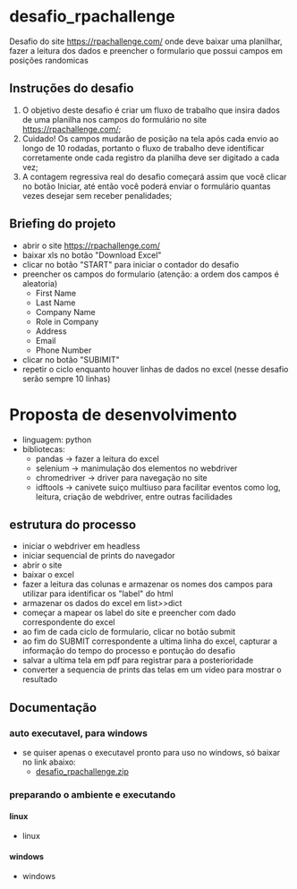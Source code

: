 # desafio_rpachallenge
Desafio do site https://rpachallenge.com/ onde deve baixar uma planilhar, fazer a leitura dos dados e preencher o formulario que possui campos em posições randomicas

## Instruções do desafio

1. O objetivo deste desafio é criar um fluxo de trabalho que insira dados de uma planilha nos campos do formulário no site https://rpachallenge.com/;
2. Cuidado! Os campos mudarão de posição na tela após cada envio ao longo de 10 rodadas, portanto o fluxo de trabalho deve identificar corretamente onde cada registro da planilha deve ser digitado a cada vez;
3. A contagem regressiva real do desafio começará assim que você clicar no botão Iniciar, até então você poderá enviar o formulário quantas vezes desejar sem receber penalidades;

## Briefing do projeto

 - abrir o site https://rpachallenge.com/
 - baixar xls no botão "Download Excel"
 - clicar no botão "START" para iniciar o contador do desafio
 - preencher os campos do formulario (atenção: a ordem dos campos é aleatoria)
   - First Name
   - Last Name
   - Company Name
   - Role in Company
   - Address
   - Email
   - Phone Number
 - clicar no botão "SUBIMIT"
 - repetir o ciclo enquanto houver linhas de dados no excel (nesse desafio serão sempre 10 linhas)

# Proposta de desenvolvimento

 - linguagem: python
 - bibliotecas:
   - pandas -> fazer a leitura do excel
   - selenium -> manimulação dos elementos no webdriver
   - chromedriver -> driver para navegação no site
   - idftools -> canivete suiço multiuso para facilitar eventos como log, leitura, criação de webdriver, entre outras facilidades

## estrutura do processo
 - iniciar o webdriver em headless
 - iniciar sequencial de prints do navegador
 - abrir o site
 - baixar o excel
 - fazer a leitura das colunas e armazenar os nomes dos campos para utilizar para identificar os "label" do html
 - armazenar os dados do excel em list>>dict
 - começar a mapear os label do site e preencher com dado correspondente do excel
 - ao fim de cada ciclo de formulario, clicar no botão submit
 - ao fim do SUBMIT correspondente a ultima linha do excel, capturar a informação do tempo do processo e pontução do desafio
 - salvar a ultima tela em pdf para registrar para a posterioridade
 - converter a sequencia de prints das telas em um video para mostrar o resultado

## Documentação

### auto executavel, para windows
 - se quiser apenas o executavel pronto para uso no windows, só baixar no link abaixo:
   - [desafio_rpachallenge.zip](http://ideiadofuturo.com.br/download/desafio_rpachallenge.zip)

### preparando o ambiente e executando

#### linux
 - linux

#### windows
 - windows



















